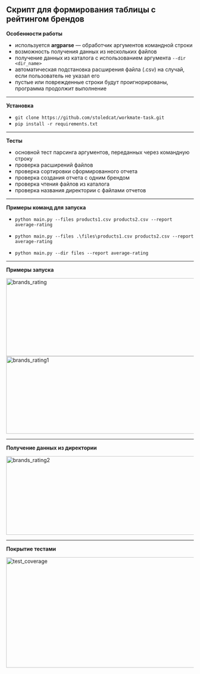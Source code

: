 ## **Скрипт для формирования таблицы с рейтингом брендов**

**Особенности работы**

- используется **argparse** — обработчик аргументов командной строки
- возможность получения данных из нескольких файлов
- получение данных из каталога с использованием аргумента `--dir <dir_name>`
- автоматическая подстановка расширения файла (.csv) на случай, если пользователь не указал его
- пустые или поврежденные строки будут проигнорированы, программа продолжит выполнение

---

**Установка**

- `git clone https://github.com/stoledcat/workmate-task.git`
- `pip install -r requirements.txt`

---

**Тесты**

- основной тест парсинга аргументов, переданных через командную строку
- проверка расширений файлов
- проверка сортировки сформированного отчета
- проверка создания отчета с одним брендом
- проверка чтения файлов из каталога
- проверка названия директории с файлами отчетов

---

**Примеры команд для запуска**

- `python main.py --files products1.csv products2.csv --report average-rating`

- `python main.py --files .\files\products1.csv products2.csv --report average-rating`

- `python main.py --dir files --report average-rating`

---

**Примеры запуска**

<img width="738" height="209" alt="brands_rating" src="https://github.com/user-attachments/assets/48134588-43a5-4756-be84-edc9b8531a0e" />

<img width="743" height="208" alt="brands_rating1" src="https://github.com/user-attachments/assets/3cc86c62-0652-407c-8fea-1e82dd9d8689" />

---

**Получение данных из директории**

<img width="736" height="211" alt="brands_rating2" src="https://github.com/user-attachments/assets/3d225362-27f7-4e37-937a-7a55a489527f" />

---

**Покрытие тестами**

<img width="699" height="296" alt="test_coverage" src="https://github.com/user-attachments/assets/4c5828a6-bd10-43ee-b98d-5dd41865fa36" />

